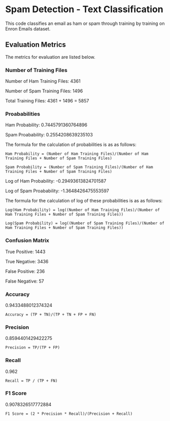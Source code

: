 # Spam Detection -  Text Classification

This code classifies an email as ham or spam through training by training on Enron Emails dataset.

## Evaluation Metrics

The metrics for evaluation are listed below.


### Number of Training Files

Number of Ham Training Files: 4361

Number of Spam Training Files: 1496

Total Training Files: 4361 + 1496 = 5857


### Proababilities

Ham Probability: 0.7445791360764896

Spam Proabability: 0.2554208639235103

The formula for the calculation of probabilities is as as follows:

```
Ham Probability = (Number of Ham Training Files)/(Number of Ham Training Files + Number of Spam Training Files)
```


```
Spam Probability = (Number of Spam Training Files)/(Number of Ham Training Files + Number of Spam Training Files)
```


Log of Ham Probability: -0.29493613824701587

Log of Spam Proabability: -1.3648426475553597

The formula for the calculation of log of these probabilities is as as follows:

```
Log(Ham Probability) = log((Number of Ham Training Files)/(Number of Ham Training Files + Number of Spam Training Files))
```


```
Log(Spam Probability) = log((Number of Spam Training Files)/(Number of Ham Training Files + Number of Spam Training Files))
```


### Confusion Matrix

True Positive: 1443

True Negative: 3436

False Positive: 236

False Negative: 57


### Accuracy

0.9433488012374324

```
Accuracy = (TP + TN)/(TP + TN + FP + FN)
```


### Precision

0.8594401429422275

```
Precision = TP/(TP + FP)
```


### Recall

0.962 

```
Recall = TP / (TP + FN)
```


### F1 Score

0.9078326517772884

```
F1 Score = (2 * Precision * Recall)/(Precision + Recall)
```
